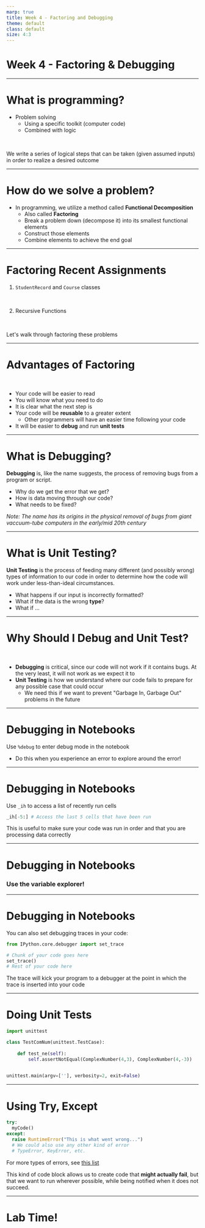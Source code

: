 ```yaml
---
marp: true
title: Week 4 - Factoring and Debugging
theme: default
class: default
size: 4:3
---
```


# Week 4 - Factoring & Debugging


---

# What is programming?

- Problem solving
	- Using a specific toolkit (computer code)
	- Combined with logic

<br>

We write a series of logical steps that can be taken (given assumed inputs) in order to realize a desired outcome


---

# How do we solve a problem?

- In programming, we utilize a method called **Functional Decomposition**
	- Also called **Factoring**
	- Break a problem down (decompose it) into its smallest functional elements
	- Construct those elements
	- Combine elements to achieve the end goal

---

# Factoring Recent Assignments

1) `StudentRecord` and `Course` classes
<br>

2) Recursive Functions

<br>

Let's walk through factoring these problems


---

# Advantages of Factoring

<br>

- Your code will be easier to read
- You will know what you need to do
- It is clear what the next step is
- Your code will be **reusable** to a greater extent
	- Other programmers will have an easier time following your code
- It will be easier to **debug** and run **unit tests**

---

# What is Debugging?

**Debugging** is, like the name suggests, the process of removing bugs from a program or script.

- Why do we get the error that we get?
- How is data moving through our code?
- What needs to be fixed?


*Note: The name has its origins in the physical removal of bugs from giant vaccuum-tube computers in the early/mid 20th century*

---

# What is Unit Testing?

**Unit Testing** is the process of feeding many different (and possibly wrong) types of information to our code in order to determine how the code will work under less-than-ideal circumstances.

- What happens if our input is incorrectly formatted?
- What if the data is the wrong **type**?
- What if ...

---

# Why Should I Debug and Unit Test?

<br>

- **Debugging** is critical, since our code will not work if it contains bugs. At the very least, it will not work as we expect it to
- **Unit Testing** is how we understand where our code fails to prepare for any possible case that could occur
	- We need this if we want to prevent "Garbage In, Garbage Out" problems in the future


---

<!-- # Moving from Mimir Notebooks to a Debugger

<br>

In order to be better able to use these functions, we may need to leave Mimir Notebooks behind (although it is all [possible](http://www.christianlong.com/blog/ipdb-the-ipython-debugger.html) there, just harder to work with).

Let's work through some code, in order to learn how to debug it.

--- 

# Doing Debugging in Notebooks

---
-->

# Debugging in Notebooks

Use `%debug` to enter debug mode in the notebook
- Do this when you experience an error to explore around the error!

---

# Debugging in Notebooks

Use `_ih` to access a list of recently run cells

```python
_ih[-5:] # Access the last 5 cells that have been run
```

This is useful to make sure your code was run in order and that you are processing data correctly

---

# Debugging in Notebooks
### Use the variable explorer!

---
# Debugging in Notebooks
You can also set debugging traces in your code:

```python
from IPython.core.debugger import set_trace

# Chunk of your code goes here
set_trace()
# Rest of your code here
```
The trace will kick your program to a debugger at the point in which the trace is inserted into your code

---

# Doing Unit Tests

```python
import unittest

class TestComNum(unittest.TestCase):
    
    def test_ne(self):
        self.assertNotEqual(ComplexNumber(4,3), ComplexNumber(4,-3))
        

unittest.main(argv=[''], verbosity=2, exit=False)
```

---

# Using Try, Except

```python
try:
  myCode()
except:
  raise RuntimeError("This is what went wrong...")
  # We could also use any other kind of error
  # TypeError, KeyError, etc.
```

For more types of errors, see [this list](https://www.programiz.com/python-programming/exceptions)

This kind of code block allows us to create code that **might actually fail**, but that we want to run wherever possible, while being notified when it does not succeed.

<!-- ---

### Bonus Work

Choose one of your lab/homework assignments from earlier in the semester.
1) Factor the code (if you didn't do so before)
2) Debug any problems that you may not have resolved during that assignment
3) Leave yourself comments explaining your changes. -->

---

# Lab Time!